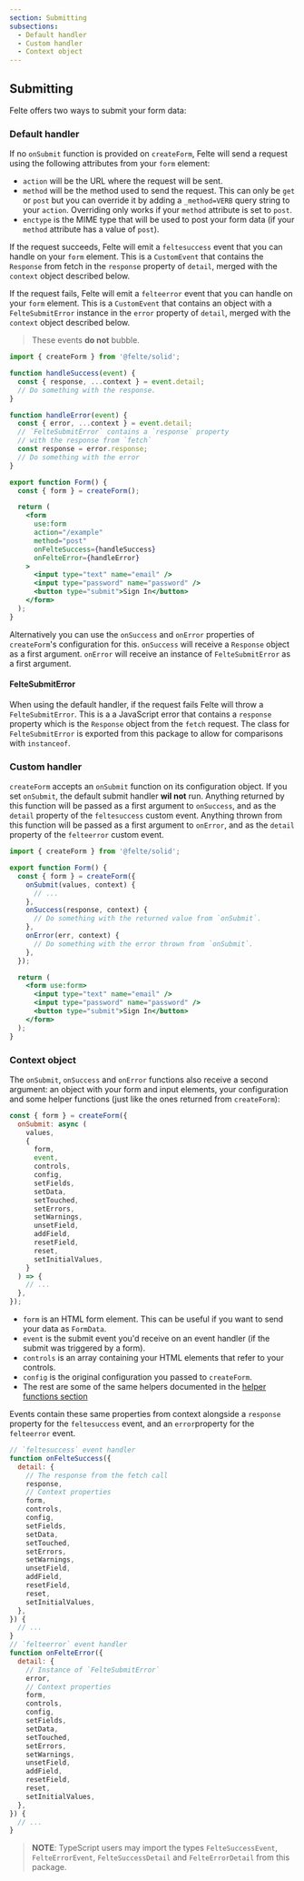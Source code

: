 ```yaml
---
section: Submitting
subsections:
  - Default handler
  - Custom handler
  - Context object
---
```


## Submitting

Felte offers two ways to submit your form data:

### Default handler

If no `onSubmit` function is provided on `createForm`, Felte will send a request using the following attributes from your `form` element:

- `action` will be the URL where the request will be sent.
- `method` will be the method used to send the request. This can only be `get` or `post` but you can override it by adding a `_method=VERB` query string to your `action`. Overriding only works if your `method` attribute is set to `post`.
- `enctype` is the MIME type that will be used to post your form data (if your `method` attribute has a value of `post`).

If the request succeeds, Felte will emit a `feltesuccess` event that you can handle on your `form` element. This is a `CustomEvent` that contains the `Response` from fetch in the `response` property of `detail`, merged with the `context` object described below.

If the request fails, Felte will emit a `felteerror` event that you can handle on your `form` element. This is a `CustomEvent` that contains an object with a `FelteSubmitError` instance in the `error` property of `detail`, merged with the `context` object described below.

> These events **do not** bubble.

```jsx
import { createForm } from '@felte/solid';

function handleSuccess(event) {
  const { response, ...context } = event.detail;
  // Do something with the response.
}

function handleError(event) {
  const { error, ...context } = event.detail;
  // `FelteSubmitError` contains a `response` property
  // with the response from `fetch`
  const response = error.response;
  // Do something with the error
}

export function Form() {
  const { form } = createForm();

  return (
    <form
      use:form
      action="/example"
      method="post"
      onFelteSuccess={handleSuccess}
      onFelteError={handleError}
    >
      <input type="text" name="email" />
      <input type="password" name="password" />
      <button type="submit">Sign In</button>
    </form>
  );
}
```

Alternatively you can use the `onSuccess` and `onError` properties of `createForm`'s configuration for this. `onSuccess` will receive a `Response` object as a first argument. `onError` will receive an instance of `FelteSubmitError` as a first argument.

#### FelteSubmitError

When using the default handler, if the request fails Felte will throw a `FelteSubmitError`. This is a a JavaScript error that contains a `response` property which is the `Response` object from the `fetch` request. The class for `FelteSubmitError` is exported from this package to allow for comparisons with `instanceof`.

### Custom handler

`createForm` accepts an `onSubmit` function on its configuration object. If you set `onSubmit`, the default submit handler **wil not** run. Anything returned by this function will be passed as a first argument to `onSuccess`, and as the `detail` property of the `feltesuccess` custom event. Anything thrown from this function will be passed as a first argument to `onError`, and as the `detail` property of the `felteerror` custom event.

```jsx
import { createForm } from '@felte/solid';

export function Form() {
  const { form } = createForm({
    onSubmit(values, context) {
      // ...
    },
    onSuccess(response, context) {
      // Do something with the returned value from `onSubmit`.
    },
    onError(err, context) {
      // Do something with the error thrown from `onSubmit`.
    },
  });

  return (
    <form use:form>
      <input type="text" name="email" />
      <input type="password" name="password" />
      <button type="submit">Sign In</button>
    </form>
  );
}
```

### Context object

The `onSubmit`, `onSuccess` and `onError` functions also receive a second argument: an object with your form and input elements, your configuration and some helper functions (just like the ones returned from `createForm`):

```js
const { form } = createForm({
  onSubmit: async (
    values,
    {
      form,
      event,
      controls,
      config,
      setFields,
      setData,
      setTouched,
      setErrors,
      setWarnings,
      unsetField,
      addField,
      resetField,
      reset,
      setInitialValues,
    }
  ) => {
    // ...
  },
});
```

- `form` is an HTML form element. This can be useful if you want to send your data as `FormData`.
- `event` is the submit event you'd receive on an event handler (if the submit was triggered by a form).
- `controls` is an array containing your HTML elements that refer to your controls.
- `config` is the original configuration you passed to `createForm`.
- The rest are some of the same helpers documented in the [helper functions section](/docs/solid/helper-functions)

Events contain these same properties from context alongside a `response` property for the `feltesuccess` event, and an `error`property for the `felteerror` event.

```js
// `feltesuccess` event handler
function onFelteSuccess({
  detail: {
    // The response from the fetch call
    response,
    // Context properties
    form,
    controls,
    config,
    setFields,
    setData,
    setTouched,
    setErrors,
    setWarnings,
    unsetField,
    addField,
    resetField,
    reset,
    setInitialValues,
  },
}) {
  // ...
}
// `felteerror` event handler
function onFelteError({
  detail: {
    // Instance of `FelteSubmitError`
    error,
    // Context properties
    form,
    controls,
    config,
    setFields,
    setData,
    setTouched,
    setErrors,
    setWarnings,
    unsetField,
    addField,
    resetField,
    reset,
    setInitialValues,
  },
}) {
  // ...
}
```

> **NOTE**: TypeScript users may import the types `FelteSuccessEvent`, `FelteErrorEvent`, `FelteSuccessDetail` and `FelteErrorDetail` from this package.
